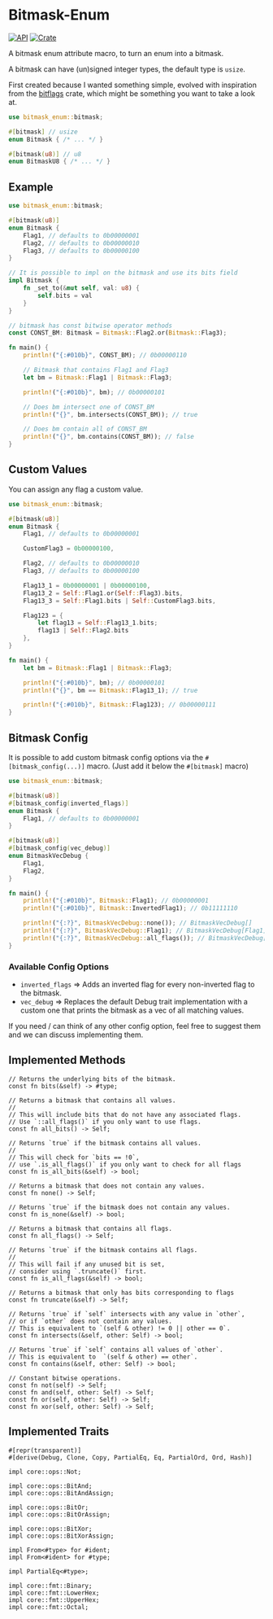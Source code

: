 # Bitmask-Enum

[![API](https://docs.rs/bitmask-enum/badge.svg)](https://docs.rs/bitmask-enum) [![Crate](https://img.shields.io/crates/v/bitmask-enum.svg)](https://crates.io/crates/bitmask-enum)

A bitmask enum attribute macro, to turn an enum into a bitmask.

A bitmask can have (un)signed integer types, the default type is `usize`.

First created because I wanted something simple, evolved with inspiration from
the [bitflags](https://crates.io/crates/bitflags) crate, which might be something
you want to take a look at.

```rust
use bitmask_enum::bitmask;

#[bitmask] // usize
enum Bitmask { /* ... */ }

#[bitmask(u8)] // u8
enum BitmaskU8 { /* ... */ }
```

## Example

```rust
use bitmask_enum::bitmask;

#[bitmask(u8)]
enum Bitmask {
    Flag1, // defaults to 0b00000001
    Flag2, // defaults to 0b00000010
    Flag3, // defaults to 0b00000100
}

// It is possible to impl on the bitmask and use its bits field
impl Bitmask {
    fn _set_to(&mut self, val: u8) {
        self.bits = val
    }
}

// bitmask has const bitwise operator methods
const CONST_BM: Bitmask = Bitmask::Flag2.or(Bitmask::Flag3);

fn main() {
    println!("{:#010b}", CONST_BM); // 0b00000110

    // Bitmask that contains Flag1 and Flag3
    let bm = Bitmask::Flag1 | Bitmask::Flag3;

    println!("{:#010b}", bm); // 0b00000101

    // Does bm intersect one of CONST_BM
    println!("{}", bm.intersects(CONST_BM)); // true

    // Does bm contain all of CONST_BM
    println!("{}", bm.contains(CONST_BM)); // false
}
```

## Custom Values

You can assign any flag a custom value.

```rust
use bitmask_enum::bitmask;

#[bitmask(u8)]
enum Bitmask {
    Flag1, // defaults to 0b00000001

    CustomFlag3 = 0b00000100,

    Flag2, // defaults to 0b00000010
    Flag3, // defaults to 0b00000100

    Flag13_1 = 0b00000001 | 0b00000100,
    Flag13_2 = Self::Flag1.or(Self::Flag3).bits,
    Flag13_3 = Self::Flag1.bits | Self::CustomFlag3.bits,

    Flag123 = {
        let flag13 = Self::Flag13_1.bits;
        flag13 | Self::Flag2.bits
    },
}

fn main() {
    let bm = Bitmask::Flag1 | Bitmask::Flag3;

    println!("{:#010b}", bm); // 0b00000101
    println!("{}", bm == Bitmask::Flag13_1); // true

    println!("{:#010b}", Bitmask::Flag123); // 0b00000111
}
```

## Bitmask Config

It is possible to add custom bitmask config options via the `#[bitmask_config(...)]` macro. (Just add it below the `#[bitmask]` macro)

```rust
use bitmask_enum::bitmask;

#[bitmask(u8)]
#[bitmask_config(inverted_flags)]
enum Bitmask {
    Flag1, // defaults to 0b00000001
}

#[bitmask(u8)]
#[bitmask_config(vec_debug)]
enum BitmaskVecDebug {
    Flag1,
    Flag2,
}

fn main() {
    println!("{:#010b}", Bitmask::Flag1); // 0b00000001
    println!("{:#010b}", Bitmask::InvertedFlag1); // 0b11111110

    println!("{:?}", BitmaskVecDebug::none()); // BitmaskVecDebug[]
    println!("{:?}", BitmaskVecDebug::Flag1); // BitmaskVecDebug[Flag1]
    println!("{:?}", BitmaskVecDebug::all_flags()); // BitmaskVecDebug[Flag1, Flag2]
}
```

### Available Config Options

- `inverted_flags` => Adds an inverted flag for every non-inverted flag to the bitmask.
- `vec_debug` => Replaces the default Debug trait implementation with a custom one that prints the bitmask as a vec of all matching values.

If you need / can think of any other config option, feel free to suggest them and we can discuss implementing them.

## Implemented Methods
```rust,ignore
// Returns the underlying bits of the bitmask.
const fn bits(&self) -> #type;

// Returns a bitmask that contains all values.
//
// This will include bits that do not have any associated flags.
// Use `::all_flags()` if you only want to use flags.
const fn all_bits() -> Self;

// Returns `true` if the bitmask contains all values.
//
// This will check for `bits == !0`,
// use `.is_all_flags()` if you only want to check for all flags
const fn is_all_bits(&self) -> bool;

// Returns a bitmask that does not contain any values.
const fn none() -> Self;

// Returns `true` if the bitmask does not contain any values.
const fn is_none(&self) -> bool;

// Returns a bitmask that contains all flags.
const fn all_flags() -> Self;

// Returns `true` if the bitmask contains all flags.
//
// This will fail if any unused bit is set,
// consider using `.truncate()` first.
const fn is_all_flags(&self) -> bool;

// Returns a bitmask that only has bits corresponding to flags
const fn truncate(&self) -> Self;

// Returns `true` if `self` intersects with any value in `other`,
// or if `other` does not contain any values.
// This is equivalent to `(self & other) != 0 || other == 0`.
const fn intersects(&self, other: Self) -> bool;

// Returns `true` if `self` contains all values of `other`.
// This is equivalent to  `(self & other) == other`.
const fn contains(&self, other: Self) -> bool;

// Constant bitwise operations.
const fn not(self) -> Self;
const fn and(self, other: Self) -> Self;
const fn or(self, other: Self) -> Self;
const fn xor(self, other: Self) -> Self;
```

## Implemented Traits
```rust,ignore
#[repr(transparent)]
#[derive(Debug, Clone, Copy, PartialEq, Eq, PartialOrd, Ord, Hash)]

impl core::ops::Not;

impl core::ops::BitAnd;
impl core::ops::BitAndAssign;

impl core::ops::BitOr;
impl core::ops::BitOrAssign;

impl core::ops::BitXor;
impl core::ops::BitXorAssign;

impl From<#type> for #ident;
impl From<#ident> for #type;

impl PartialEq<#type>;

impl core::fmt::Binary;
impl core::fmt::LowerHex;
impl core::fmt::UpperHex;
impl core::fmt::Octal;
```

